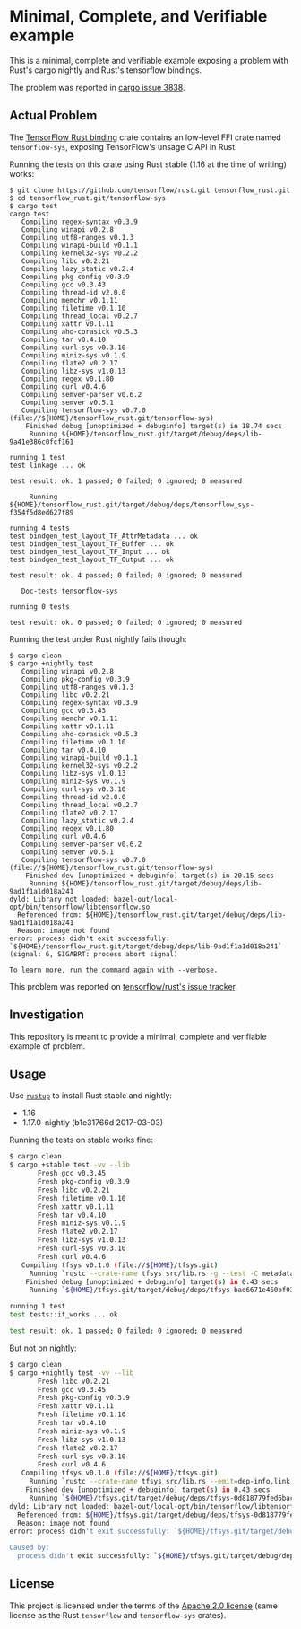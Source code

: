 # Minimal, Complete, and Verifiable example

This is a minimal, complete and verifiable example exposing a problem with Rust's cargo nightly and Rust's tensorflow bindings.

The problem was reported in [cargo issue 3838](https://github.com/rust-lang/cargo/issues/3838).

## Actual Problem

The [TensorFlow Rust binding](https://github.com/tensorflow/rust) crate contains an low-level FFI crate named `tensorflow-sys`, exposing TensorFlow's unsage C API in Rust.

Running the tests on this crate using Rust stable (1.16 at the time of writing) works:
```
$ git clone https://github.com/tensorflow/rust.git tensorflow_rust.git
$ cd tensorflow_rust.git/tensorflow-sys
$ cargo test
cargo test
   Compiling regex-syntax v0.3.9
   Compiling winapi v0.2.8
   Compiling utf8-ranges v0.1.3
   Compiling winapi-build v0.1.1
   Compiling kernel32-sys v0.2.2
   Compiling libc v0.2.21
   Compiling lazy_static v0.2.4
   Compiling pkg-config v0.3.9
   Compiling gcc v0.3.43
   Compiling thread-id v2.0.0
   Compiling memchr v0.1.11
   Compiling filetime v0.1.10
   Compiling thread_local v0.2.7
   Compiling xattr v0.1.11
   Compiling aho-corasick v0.5.3
   Compiling tar v0.4.10
   Compiling curl-sys v0.3.10
   Compiling miniz-sys v0.1.9
   Compiling flate2 v0.2.17
   Compiling libz-sys v1.0.13
   Compiling regex v0.1.80
   Compiling curl v0.4.6
   Compiling semver-parser v0.6.2
   Compiling semver v0.5.1
   Compiling tensorflow-sys v0.7.0 (file://${HOME}/tensorflow_rust.git/tensorflow-sys)
    Finished debug [unoptimized + debuginfo] target(s) in 18.74 secs
     Running ${HOME}/tensorflow_rust.git/target/debug/deps/lib-9a41e386c0fcf161

running 1 test
test linkage ... ok

test result: ok. 1 passed; 0 failed; 0 ignored; 0 measured

     Running ${HOME}/tensorflow_rust.git/target/debug/deps/tensorflow_sys-f354f5d8ed627f89

running 4 tests
test bindgen_test_layout_TF_AttrMetadata ... ok
test bindgen_test_layout_TF_Buffer ... ok
test bindgen_test_layout_TF_Input ... ok
test bindgen_test_layout_TF_Output ... ok

test result: ok. 4 passed; 0 failed; 0 ignored; 0 measured

   Doc-tests tensorflow-sys

running 0 tests

test result: ok. 0 passed; 0 failed; 0 ignored; 0 measured
```

Running the test under Rust nightly fails though:
```
$ cargo clean
$ cargo +nightly test
   Compiling winapi v0.2.8
   Compiling pkg-config v0.3.9
   Compiling utf8-ranges v0.1.3
   Compiling libc v0.2.21
   Compiling regex-syntax v0.3.9
   Compiling gcc v0.3.43
   Compiling memchr v0.1.11
   Compiling xattr v0.1.11
   Compiling aho-corasick v0.5.3
   Compiling filetime v0.1.10
   Compiling tar v0.4.10
   Compiling winapi-build v0.1.1
   Compiling kernel32-sys v0.2.2
   Compiling libz-sys v1.0.13
   Compiling miniz-sys v0.1.9
   Compiling curl-sys v0.3.10
   Compiling thread-id v2.0.0
   Compiling thread_local v0.2.7
   Compiling flate2 v0.2.17
   Compiling lazy_static v0.2.4
   Compiling regex v0.1.80
   Compiling curl v0.4.6
   Compiling semver-parser v0.6.2
   Compiling semver v0.5.1
   Compiling tensorflow-sys v0.7.0 (file://${HOME}/tensorflow_rust.git/tensorflow-sys)
    Finished dev [unoptimized + debuginfo] target(s) in 20.15 secs
     Running ${HOME}/tensorflow_rust.git/target/debug/deps/lib-9ad1f1a1d018a241
dyld: Library not loaded: bazel-out/local-opt/bin/tensorflow/libtensorflow.so
  Referenced from: ${HOME}/tensorflow_rust.git/target/debug/deps/lib-9ad1f1a1d018a241
  Reason: image not found
error: process didn't exit successfully: `${HOME}/tensorflow_rust.git/target/debug/deps/lib-9ad1f1a1d018a241` (signal: 6, SIGABRT: process abort signal)

To learn more, run the command again with --verbose.
```

This problem was reported on [tensorflow/rust's issue tracker](https://github.com/tensorflow/rust/issues/71).


## Investigation

This repository is meant to provide a minimal, complete and verifiable example of problem.


## Usage

Use [`rustup`](https://rustup.rs/) to install Rust stable and nightly:
* 1.16
* 1.17.0-nightly (b1e31766d 2017-03-03)


Running the tests on stable works fine:
```sh
$ cargo clean
$ cargo +stable test -vv --lib
       Fresh gcc v0.3.45
       Fresh pkg-config v0.3.9
       Fresh libc v0.2.21
       Fresh filetime v0.1.10
       Fresh xattr v0.1.11
       Fresh tar v0.4.10
       Fresh miniz-sys v0.1.9
       Fresh flate2 v0.2.17
       Fresh libz-sys v1.0.13
       Fresh curl-sys v0.3.10
       Fresh curl v0.4.6
   Compiling tfsys v0.1.0 (file://${HOME}/tfsys.git)
     Running `rustc --crate-name tfsys src/lib.rs -g --test -C metadata=bad6671e460bf032 -C extra-filename=-bad6671e460bf032 --out-dir ${HOME}/tfsys.git/target/debug/deps --emit=dep-info,link -L dependency=${HOME}/tfsys.git/target/debug/deps -L ${HOME}/tfsys.git/target/libtensorflow-cpu-darwin-x86_64-1.0.0/lib -l dylib=tensorflow`
    Finished debug [unoptimized + debuginfo] target(s) in 0.43 secs
     Running `${HOME}/tfsys.git/target/debug/deps/tfsys-bad6671e460bf032`

running 1 test
test tests::it_works ... ok

test result: ok. 1 passed; 0 failed; 0 ignored; 0 measured
```

But not on nightly:
```sh
$ cargo clean
$ cargo +nightly test -vv --lib
       Fresh libc v0.2.21
       Fresh gcc v0.3.45
       Fresh pkg-config v0.3.9
       Fresh xattr v0.1.11
       Fresh filetime v0.1.10
       Fresh tar v0.4.10
       Fresh miniz-sys v0.1.9
       Fresh libz-sys v1.0.13
       Fresh flate2 v0.2.17
       Fresh curl-sys v0.3.10
       Fresh curl v0.4.6
   Compiling tfsys v0.1.0 (file://${HOME}/tfsys.git)
     Running `rustc --crate-name tfsys src/lib.rs --emit=dep-info,link -C debuginfo=2 --test -C metadata=0d818779fed6bac8 -C extra-filename=-0d818779fed6bac8 --out-dir ${HOME}/tfsys.git/target/debug/deps -L dependency=${HOME}/tfsys.git/target/debug/deps -L ${HOME}/tfsys.git/target/libtensorflow-cpu-darwin-x86_64-1.0.0/lib -l dylib=tensorflow`
    Finished dev [unoptimized + debuginfo] target(s) in 0.43 secs
     Running `${HOME}/tfsys.git/target/debug/deps/tfsys-0d818779fed6bac8`
dyld: Library not loaded: bazel-out/local-opt/bin/tensorflow/libtensorflow.so
  Referenced from: ${HOME}/tfsys.git/target/debug/deps/tfsys-0d818779fed6bac8
  Reason: image not found
error: process didn't exit successfully: `${HOME}/tfsys.git/target/debug/deps/tfsys-0d818779fed6bac8` (signal: 6, SIGABRT: process abort signal)

Caused by:
  process didn't exit successfully: `${HOME}/tfsys.git/target/debug/deps/tfsys-0d818779fed6bac8` (signal: 6, SIGABRT: process abort signal)
```

## License
This project is licensed under the terms of the [Apache 2.0 license](https://github.com/nbigaouette/tfsys/blob/master/LICENSE) (same license as the Rust `tensorflow` and `tensorflow-sys` crates).
